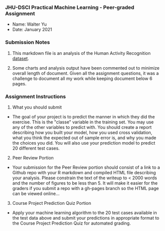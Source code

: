 ### JHU-DSCI Practical Machine Learning - Peer-graded Assignment

* Name: Walter Yu
* Date: January 2021

### Submission Notes

1. This markdown file is an analysis of the Human Activity Recognition [dataset][1.00].

[1.00]: http://web.archive.org/web/20161224072740/http:/groupware.les.inf.puc-rio.br/har

2. Some charts and analysis output have been commented out to minimize overall length of document. Given all the assignment questions, it was a challenge to document all my work while keeping document below 6 pages.

### Assignment Instructions

1. What you should submit

* The goal of your project is to predict the manner in which they did the exercise. This is the "classe" variable in the training set. You may use any of the other variables to predict with. You should create a report describing how you built your model, how you used cross validation, what you think the expected out of sample error is, and why you made the choices you did. You will also use your prediction model to predict 20 different test cases.

2. Peer Review Portion

* Your submission for the Peer Review portion should consist of a link to a Github repo with your R markdown and compiled HTML file describing your analysis. Please constrain the text of the writeup to < 2000 words and the number of figures to be less than 5. It will make it easier for the graders if you submit a repo with a gh-pages branch so the HTML page can be viewed online...

3. Course Project Prediction Quiz Portion

* Apply your machine learning algorithm to the 20 test cases available in the test data above and submit your predictions in appropriate format to the Course Project Prediction Quiz for automated grading.
